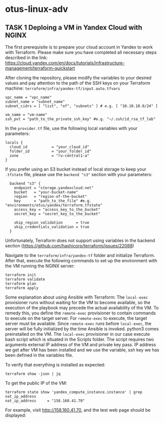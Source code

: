 # otus-linux-adv
## TASK 1 Deploing a VM in Yandex Cloud with NGINX
The first prerequisite is to prepare your cloud account in Yandex to work with Terraform.
Please make sure you have completed all necessary steps described in the link:
https://cloud.yandex.com/en/docs/tutorials/infrastructure-management/terraform-quickstart

After cloning the repository, please modify the variables to your desired values and pay attention to the path of the SSH keys on your Terraform machine:
`terraform/infra/yandex-tf/input.auto.tfvars`
```
vpc_name = "vpc_name"
subnet_name = "subnet_name"
subnet_cidrs = [ "list", "of", "subnets" ] # e.g. [ "10.10.10.0/24" ]

vm_name = "vm-name"
ssh_pvt = "path_to_the_private_ssh_key" #e.g. "~/.ssh/id_rsa_tf_lab"
```
In the `provider.tf` file, use the following local variables with your parameters:
```
locals {
  cloud_id           = "your_cloud_id"
  folder_id          = "your_folder_id"
  zone               = "ru-central1-a"
}
```
If you prefer using an S3 bucket instead of local storage to keep your `.tfstate` file, please use the `backend "s3"` section with your parameters:
```
  backend "s3" {
    endpoint = "storage.yandexcloud.net"
    bucket   = "your-bucket-name"
    region   = "region-of-the-bucket"
    key      = "path_to_the_file" #e.g. "environments/otus/yandex/terraform.tfstate"
    access_key = "access_key_to_the_bucket"
    secret_key = "secret_key_to_the_bucket"

    skip_region_validation      = true
    skip_credentials_validation = true
  }
```
Unfortunately, Terraform does not support using variables in the backend section (https://github.com/hashicorp/terraform/issues/22088)

Navigate to the `terraform/infra/yandex-tf` folder and initialize Terraform. After that, execute the following commands to set up the environment with the VM running the NGINX server:
```
terraform init
terraform validate
terraform plan
terraform apply
```

Some explanation about using Ansible with Terraform:
The `local-exec` provisioner runs without waiting for the VM to become available, so the execution of the playbook may precede the actual availability of the VM.
To remedy this, you define the `remote-exec` provisioner to contain commands to execute on the target server. For `remote-exec` to execute, the target server must be available.
Since `remote-exec` runs before `local-exec`, the server will be fully initialized by the time Ansible is invoked. python3 comes preinstalled on the VM.
The `local-exec` provisioner in our case execute bash script which is situated in the Scripts folder. The script requires two arguments external IP address of the VM and private key pass.
IP address we get after VM has been installed and we use the variable, ssh key we has been defined in the variables file.

To verify that everything is installed as expected:
```
terraform show -json | jq

```
To get the public IP of the VM:
```
terraform state show 'yandex_compute_instance.instance' | grep nat_ip_address
nat_ip_address     = "158.160.41.70"
```
For example, visit http://158.160.41.70, and the test web page should be displayed:


